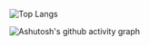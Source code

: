 ![Top Langs](https://github-readme-stats.vercel.app/api/top-langs/?username=lobmoo)






















![Ashutosh's github activity graph](https://github-readme-activity-graph.vercel.app/graph?username=lobmoo)
